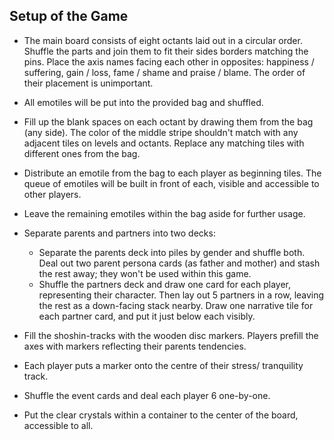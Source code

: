 ## Setup of the Game

- The main board consists of eight octants laid out in a circular order. Shuffle the parts and join them to fit their sides borders matching the pins. Place the axis names facing each other in opposites: happiness / suffering, gain / loss, fame / shame and praise / blame. The order of their placement is unimportant.

- All emotiles will be put into the provided bag and shuffled. 

- Fill up the blank spaces on each octant by drawing them from the bag (any side). The color of the middle stripe shouldn't match with any adjacent tiles on levels and octants. Replace any matching tiles with different ones from the bag.

- Distribute an emotile from the bag to each player as beginning tiles. The queue of emotiles will be built in front of each, visible and accessible to other players.

- Leave the remaining emotiles within the bag aside for further usage.

- Separate parents and partners into two decks:
	- Separate the parents deck into piles by gender and shuffle both. Deal out two parent persona cards (as father and mother) and stash the rest away; they won't be used within this game.
	- Shuffle the partners deck and draw one card for each player, representing their character. Then lay out 5 partners in a row, leaving the rest as a down-facing stack nearby. Draw one narrative tile for each partner card, and put it just below each visibly. 

- Fill the shoshin-tracks with the wooden disc markers. Players prefill the axes with markers reflecting their parents tendencies.

- Each player puts a marker onto the centre of their stress/ tranquility track.

- Shuffle the event cards and deal each player 6 one-by-one.

- Put the clear crystals within a container to the center of the board, accessible to all.
